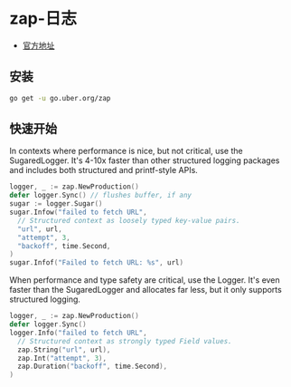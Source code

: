 # zap-日志


* [官方地址](https://github.com/uber-go/zap) 

## 安装 

```bash 
go get -u go.uber.org/zap
```

## 快速开始


In contexts where performance is nice, but not critical, use the SugaredLogger. It's 4-10x faster than other structured logging packages and includes both structured and printf-style APIs.

```go 
logger, _ := zap.NewProduction()
defer logger.Sync() // flushes buffer, if any
sugar := logger.Sugar()
sugar.Infow("failed to fetch URL",
  // Structured context as loosely typed key-value pairs.
  "url", url,
  "attempt", 3,
  "backoff", time.Second,
)
sugar.Infof("Failed to fetch URL: %s", url)
```

When performance and type safety are critical, use the Logger. It's even faster than the SugaredLogger and allocates far less, but it only supports structured logging.


```go 
logger, _ := zap.NewProduction()
defer logger.Sync()
logger.Info("failed to fetch URL",
  // Structured context as strongly typed Field values.
  zap.String("url", url),
  zap.Int("attempt", 3),
  zap.Duration("backoff", time.Second),
)
```
